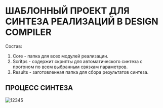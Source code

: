 # ШАБЛОННЫЙ ПРОЕКТ ДЛЯ СИНТЕЗА РЕАЛИЗАЦИЙ В DESIGN COMPILER
Состав:
1. Core - папка для всех модулей реализации.
2. Scritps - содержит скрипты для автоматического синтеза с прогоном по всем выбранным связкам параметров.
3. Results - заготовленная папка для сбора результатов синтеза.  

## ПРОЦЕСС СИНТЕЗА
![12345](https://github.com/Rozenroze/DATASET_RISCV/assets/131447538/f6e86cd0-d241-4376-83ab-02022a62b44e)
